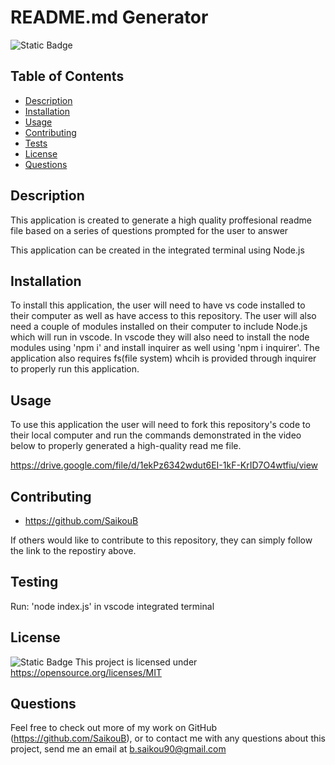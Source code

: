 # README.md Generator
  ![Static Badge](https://img.shields.io/badge/license-MIT-blue.svg)

## Table of Contents
  
  - [Description](#description)
  - [Installation](#installation)
  - [Usage](#usage)
  - [Contributing](#contributing)
  - [Tests](#testing)
  - [License](#license)
  - [Questions](#questions)


## Description
This application is created to generate a high quality proffesional readme file based on a series of questions prompted for the user to answer

This application can be created in the integrated terminal using Node.js

## Installation

To install this application, the user will need to have vs code installed to their computer as well as have access to this repository. The user will also need a couple of modules installed on their computer to include Node.js which will run in vscode. In vscode they will also need to install the node modules using 'npm i' and install inquirer as well using 'npm i inquirer'. The application also requires fs(file system) whcih is provided through inquirer to properly run this application.

## Usage

To use this application the user will need to fork this repository's code to their local computer and run the commands demonstrated in the video below to properly generated a high-quality read me file.

https://drive.google.com/file/d/1ekPz6342wdut6EI-1kF-KrID7O4wtfiu/view

## Contributing

- https://github.com/SaikouB

If others would like to contribute to this repository, they can simply follow the link to the repostiry above.

## Testing

Run: 'node index.js' in vscode integrated terminal

## License

![Static Badge](https://img.shields.io/badge/license-MIT-blue.svg) This project is licensed under https://opensource.org/licenses/MIT 


## Questions
Feel free to check out more of my work on GitHub (https://github.com/SaikouB),
or to contact me with any questions about this project, send me an email at b.saikou90@gmail.com